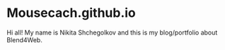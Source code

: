 # Mousecach.github.io
Hi all! My name is Nikita Shchegolkov and this is my blog/portfolio about Blend4Web.
